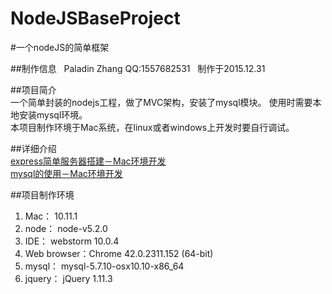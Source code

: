 # NodeJSBaseProject

#一个nodeJS的简单框架

##制作信息  
Paladin Zhang
QQ:1557682531  
制作于2015.12.31

##项目简介  
一个简单封装的nodejs工程，做了MVC架构，安装了mysql模块。 使用时需要本地安装mysql环境。  
本项目制作环境于Mac系统，在linux或者windows上开发时要自行调试。  

##详细介绍  
[express简单服务器搭建－Mac环境开发][id1]  
[mysql的使用－Mac环境开发][id2]

##项目制作环境  
1. Mac：        10.11.1  
2. node：       node-v5.2.0   
3. IDE：        webstorm 10.0.4   
4. Web browser：Chrome 42.0.2311.152 (64-bit)   
5. mysql：      mysql-5.7.10-osx10.10-x86_64  
6. jquery：     jQuery 1.11.3


[id1]:http://blog.csdn.net/z040145/article/details/50425562 "CSDN张少侠博客"
[id2]:http://blog.csdn.net/z040145/article/details/50435148 "CSDN张少侠博客"  

